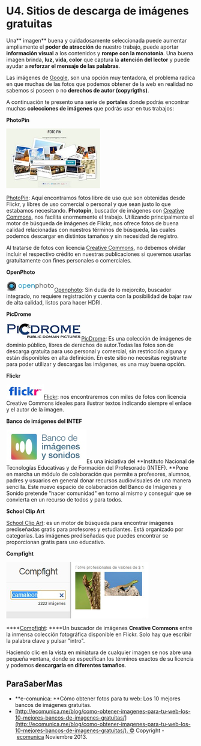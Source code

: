 # U4. Sitios de descarga de imágenes gratuitas

Una** imagen** buena y cuidadosamente seleccionada puede aumentar ampliamente el **poder de atracción** de nuestro trabajo, puede aportar **información visual** a los contenidos y **rompe con la monotonía**. Una buena imagen brinda, **luz, vida, color** que captura la **atención del lector** y puede ayudar a **reforzar el mensaje de las palabras**.

Las imágenes de [Google](http://blogsespanol.about.com/od/red/a/Google-Comunidades-Y-Utilidades-Para-Tu-Blog.htm), son una opción muy tentadora, el problema radica en que muchas de las fotos que podemos obtener de la web en realidad no sabemos si poseen o no **derechos de autor (copyrigths)**.

A continuación te presento una serie de **portales** donde podrás encontrar muchas **colecciones de imágenes** que podrás usar en tus trabajos:

**PhotoPin**


[![](img/photopin.jpg "PhotoPin")](http://photopin.com/ "Ir a PhotoPin")


[PhotoPin](http://photopin.com/ "Ir a PhotoPin"): Aquí encontramos fotos libre de uso que son obtenidas desde Flickr, y libres de uso comercial o personal y que sean justo lo que estabamos necesitando. **Photopin**, buscador de imágenes con [Creative Commons](http://www.educacontic.es/blog/que-son-las-licencias-creative-commons-cc "¿Qué es Creative Comons?"), nos facilita enormemente el trabajo. Utilizando principalmente el motor de búsqueda de imágenes de Flickr, nos ofrece fotos de buena calidad relacionadas con nuestros términos de búsqueda, las cuales podemos descargar en distintos tamaños y sin necesidad de registro.

Al tratarse de fotos con licencia [Creative Commons](http://www.educacontic.es/blog/que-son-las-licencias-creative-commons-cc "¿Qué es Creative Commons?"), no debemos olvidar incluir el respectivo crédito en nuestras publicaciones si queremos usarlas gratuitamente con fines personales o comerciales.

**OpenPhoto**


[![](img/openphoto.jpg "OpenPhoto")Openphoto](http://openphoto.net/ "Abrir OpnePhoto"): Sin duda de lo mejorcito, buscador integrado, no requiere registración y cuenta con la posibilidad de bajar raw de alta calidad, listos para hacer HDRI.  


**PicDrome**


[![](img/picdrome.jpg "PicDrome")PicDrome](http://blogsespanol.about.com/gi/o.htm?zi=1/XJ&zTi=1&sdn=blogsespanol&cdn=espanol&tm=44322&f=00&tt=2&bt=1&bts=72&zu=http%3A//www.picdrome.com/ "PicDrome"): Es una colección de imágenes de dominio público, libres de derechos de autor.Todas las fotos son de descarga gratuita para uso personal y comercial, sin restricción alguna y están disponibles en alta definición. En este sitio no necesitas registrarte para poder utilizar y descargas las imágenes, es una muy buena opción.


**Flickr**


[![](img/flickr.jpg)Flickr](http://www.flickr.com/ "Flickr"): nos encontraremos con miles de fotos con licencia Creative Commons ideales para ilustrar textos indicando siempre el enlace y el autor de la imagen.


**Banco de imágenes del INTEF**


[![](img/intef.jpg "Banco de recursos del INTEF")](http://recursostic.educacion.es/bancoimagenes/web/ "Banco de recursos del INTEF")Es una iniciativa del **Instituto Nacional de Tecnologías Educativas y de Formación del Profesorado (INTEF). **Pone en marcha un módulo de colaboración que permite a profesores, alumnos, padres y usuarios en general donar recursos audiovisuales de una manera sencilla. Este nuevo espacio de colaboración del Banco de Imágenes y Sonido pretende "hacer comunidad" en torno al mismo y conseguir que se convierta en un recurso de todos y para todos.


**School Clip Art**

[School Clip Art](http://www.school-clip-art.com/): es un motor de búsqueda para encontrar imágenes prediseñadas gratis para profesores y estudiantes. Está organizado por categorías. Las imágenes prediseñadas que puedes encontrar se proporcionan gratis para uso educativo.

**Compfight**


****[![](img/compi.jpg)](http://compfight.com/)****


****[Compfight](http://compfight.com/): ****Un buscador de imágenes **Creative Commons** entre la inmensa colección fotográfica disponible en Flickr. Solo hay que escribir la palabra clave y pulsar "intro".

Haciendo clic en la vista en miniatura de cualquier imagen se nos abre una pequeña ventana, donde se especifican los términos exactos de su licencia y podemos **descargarla en diferentes tamaños**. 

## ParaSaberMas

*   **e-comunica: **Cómo obtener fotos para tu web: Los 10 mejores bancos de imágenes gratuitas.
*   [http://ecomunica.me/blog/como-obtener-imagenes-para-tu-web-los-10-mejores-bancos-de-imagenes-gratuitas/](http://ecomunica.me/blog/como-obtener-imagenes-para-tu-web-los-10-mejores-bancos-de-imagenes-gratuitas/). © Copyright - [ecomunica](http://ecomunica.me/) Noviembre 2013.

